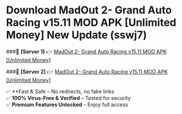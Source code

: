 # Download MadOut 2- Grand Auto Racing v15.11 MOD APK [Unlimited Money] New Update (sswj7)  



###🔹 **[Server 1]** 👉 [MadOut 2- Grand Auto Racing v15.11 MOD APK [Unlimited Money]](https://apkcomod.com?title=MadOut_2-_Grand_Auto_Racing_v15.11_MOD_APK_[Unlimited_Money]) 

###🔹 **[Server 2]** 👉 [MadOut 2- Grand Auto Racing v15.11 MOD APK [Unlimited Money]](https://apkcomod.com?title=MadOut_2-_Grand_Auto_Racing_v15.11_MOD_APK_[Unlimited_Money])  

✅ **Fast & Safe – No redirects, no fake links  
✅ **100% Virus-Free & Verified** – Tested for security  
✅ **Premium Features Unlocked** – Enjoy full access  


